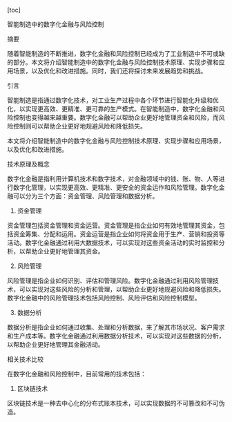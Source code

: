 
[toc]                    
                
                
智能制造中的数字化金融与风险控制

摘要

随着智能制造的不断推进，数字化金融和风险控制已经成为了工业制造中不可或缺的部分。本文将介绍智能制造中的数字化金融与风险控制技术原理、实现步骤和应用场景，以及优化和改进措施。同时，我们还将探讨未来发展趋势和挑战。

引言

智能制造是指通过数字化技术，对工业生产过程中各个环节进行智能化升级和优化，以实现更高效、更精准、更可靠的生产模式。在智能制造中，数字化金融和风险控制也变得越来越重要。数字化金融可以帮助企业更好地管理资金和风险，而风险控制则可以帮助企业更好地规避风险和降低损失。

本文将介绍智能制造中的数字化金融与风险控制技术原理、实现步骤和应用场景，以及优化和改进措施。

技术原理及概念

数字化金融是指利用计算机技术和数字技术，对金融领域中的钱、账、物、人等进行数字化管理，以实现更高效、更精准、更安全的资金运作和风险管理。数字化金融可以分为三个方面：资金管理、风险管理和数据分析。

1. 资金管理

资金管理包括资金管理和资金运营。资金管理是指企业如何有效地管理其资金，包括资金筹集、分配和运用。资金运营是指企业如何将资金用于生产、营销和投资等活动。数字化金融通过利用大数据技术，可以实现对这些资金活动的实时监控和分析，以帮助企业更好地管理其资金。

2. 风险管理

风险管理是指企业如何识别、评估和管理风险。数字化金融通过利用风险管理技术，可以实现对这些风险的分析和管理，以帮助企业更好地规避风险和降低损失。数字化金融中的风险管理技术包括风险控制、风险评估和风险控制模型。

3. 数据分析

数据分析是指企业如何通过收集、处理和分析数据，来了解其市场状况、客户需求和生产成本等。数字化金融通过利用数据分析技术，可以实现对这些数据的分析，以帮助企业更好地管理其金融活动。

相关技术比较

在数字化金融和风险控制中，目前常用的技术包括：

1. 区块链技术

区块链技术是一种去中心化的分布式账本技术，可以实现数据的不可篡改和不可伪造。

